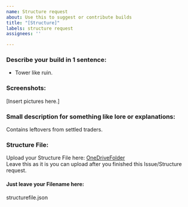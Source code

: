 ```yaml
---
name: Structure request
about: Use this to suggest or contribute builds
title: "[Structure]"
labels: structure request
assignees: ''

---
```


### Describe your build in 1 sentence:
- Tower like ruin.


### Screenshots:
[Insert pictures here.]


### Small description for something like lore or explanations:
Contains leftovers from settled traders.


### Structure File:
Upload your Structure File here: [OneDriveFolder](https://1drv.ms/u/s!AvmodXdmrW-QhuU_PUTj-4QiswS5bQ?e=ENXhLS) <br>
Leave this as it is you can upload after you finished this Issue/Structure request. <br>
#### Just leave your Filename here:
structurefile.json
